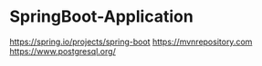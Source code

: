 # SpringBoot-Application
https://spring.io/projects/spring-boot
https://mvnrepository.com
https://www.postgresql.org/

